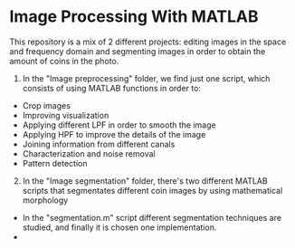 # Image Processing With MATLAB

This repository is a mix of 2 different projects: editing images in the space and frequency domain and segmenting images in order to obtain the amount of coins in the photo.

1. In the "Image preprocessing" folder, we find just one script, which consists of using MATLAB functions in order to:
- Crop images
- Improving visualization
- Applying different LPF in order to smooth the image
- Applying HPF to improve the details of the image
- Joining information from different canals
- Characterization and noise removal
- Pattern detection

2. In the "Image segmentation" folder, there's two different MATLAB scripts that segmentates different coin images by using mathematical morphology
- In the "segmentation.m" script different segmentation techniques are studied, and finally it is chosen one implementation.
- 
